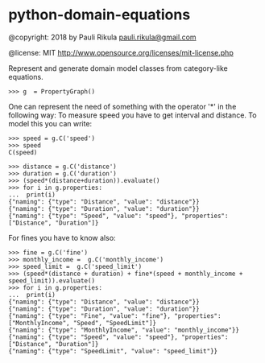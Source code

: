 # python-domain-equations


@copyright: 2018 by Pauli Rikula <pauli.rikula@gmail.com>

@license: MIT <http://www.opensource.org/licenses/mit-license.php>


Represent and generate domain model classes from category-like equations.




    >>> g  = PropertyGraph()

One can represent the need of something with the operator '*' in the following way:
To measure speed you have to get interval and distance. To model this you can write:

    >>> speed = g.C('speed')
    >>> speed
    C(speed)

    >>> distance = g.C('distance')
    >>> duration = g.C('duration')
    >>> (speed*(distance+duration)).evaluate()
    >>> for i in g.properties:
    ...  print(i)
    {"naming": {"type": "Distance", "value": "distance"}}
    {"naming": {"type": "Duration", "value": "duration"}}
    {"naming": {"type": "Speed", "value": "speed"}, "properties": ["Distance", "Duration"]}

For fines you have to know also:

    >>> fine = g.C('fine')
    >>> monthly_income =  g.C('monthly_income')
    >>> speed_limit =  g.C('speed_limit')
    >>> (speed*(distance + duration) + fine*(speed + monthly_income + speed_limit)).evaluate()
    >>> for i in g.properties:
    ...  print(i)
    {"naming": {"type": "Distance", "value": "distance"}}
    {"naming": {"type": "Duration", "value": "duration"}}
    {"naming": {"type": "Fine", "value": "fine"}, "properties": ["MonthlyIncome", "Speed", "SpeedLimit"]}
    {"naming": {"type": "MonthlyIncome", "value": "monthly_income"}}
    {"naming": {"type": "Speed", "value": "speed"}, "properties": ["Distance", "Duration"]}
    {"naming": {"type": "SpeedLimit", "value": "speed_limit"}}


    
